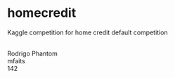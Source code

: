 # homecredit
Kaggle competition for home credit default competition

<br>
Rodrigo Phantom
<br>
mfaits
<br>
142

